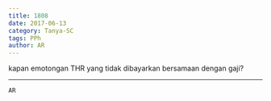 ```yaml
---
title: 1808
date: 2017-06-13
category: Tanya-SC
tags: PPh
author: AR
---
```


kapan emotongan THR yang tidak dibayarkan bersamaan dengan gaji?

---



`AR`
